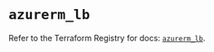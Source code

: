 # `azurerm_lb`

Refer to the Terraform Registry for docs: [`azurerm_lb`](https://registry.terraform.io/providers/hashicorp/azurerm/3.113.0/docs/resources/lb).
